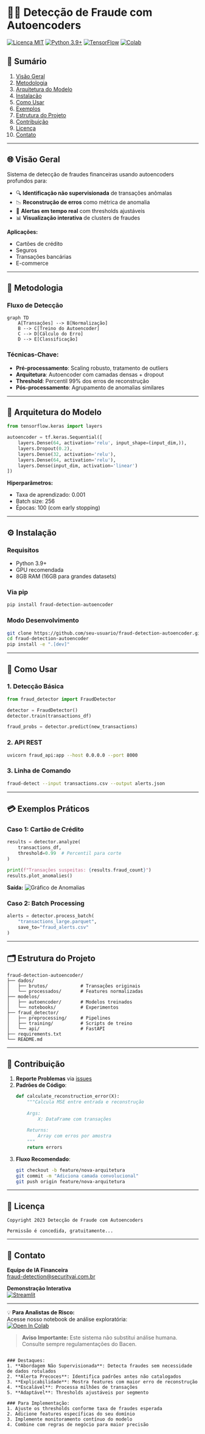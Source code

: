
# 🕵️‍♂️ Detecção de Fraude com Autoencoders

[![Licença MIT](https://img.shields.io/badge/Licença-MIT-green)](https://pt.wikipedia.org/wiki/Licen%C3%A7a_MIT)
[![Python 3.9+](https://img.shields.io/badge/Python-3.9%2B-blue)](https://www.python.org/downloads/)
[![TensorFlow](https://img.shields.io/badge/TensorFlow-2.8+-orange)](https://www.tensorflow.org/)
[![Colab](https://colab.research.google.com/assets/colab-badge.svg)](https://colab.research.google.com/github/seu-usuario/fraud-detection-autoencoder)

## 📌 Sumário
1. [Visão Geral](#-visão-geral)
2. [Metodologia](#-metodologia)
3. [Arquitetura do Modelo](#-arquitetura-do-modelo)
4. [Instalação](#-instalação)
5. [Como Usar](#-como-usar)
6. [Exemplos](#-exemplos)
7. [Estrutura do Projeto](#-estrutura-do-projeto)
8. [Contribuição](#-contribuição)
9. [Licença](#-licença)
10. [Contato](#-contato)

---

## 🌐 Visão Geral

Sistema de detecção de fraudes financeiras usando autoencoders profundos para:

- 🔍 **Identificação não supervisionada** de transações anômalas
- 📉 **Reconstrução de erros** como métrica de anomalia
- 🚨 **Alertas em tempo real** com thresholds ajustáveis
- 📊 **Visualização interativa** de clusters de fraudes

**Aplicações:**
- Cartões de crédito
- Seguros
- Transações bancárias
- E-commerce

---

## 🧠 Metodologia

### Fluxo de Detecção
```mermaid
graph TD
    A[Transações] --> B[Normalização]
    B --> C[Treino do Autoencoder]
    C --> D[Cálculo do Erro]
    D --> E[Classificação]
```

### Técnicas-Chave:
- **Pré-processamento**: Scaling robusto, tratamento de outliers
- **Arquitetura**: Autoencoder com camadas densas + dropout
- **Threshold**: Percentil 99% dos erros de reconstrução
- **Pós-processamento**: Agrupamento de anomalias similares

---

## 🤖 Arquitetura do Modelo

```python
from tensorflow.keras import layers

autoencoder = tf.keras.Sequential([
    layers.Dense(64, activation='relu', input_shape=(input_dim,)),
    layers.Dropout(0.2),
    layers.Dense(32, activation='relu'),
    layers.Dense(64, activation='relu'),
    layers.Dense(input_dim, activation='linear')
])
```

**Hiperparâmetros:**
- Taxa de aprendizado: 0.001
- Batch size: 256
- Épocas: 100 (com early stopping)

---

## ⚙️ Instalação

### Requisitos
- Python 3.9+
- GPU recomendada
- 8GB RAM (16GB para grandes datasets)

### Via pip
```bash
pip install fraud-detection-autoencoder
```

### Modo Desenvolvimento
```bash
git clone https://github.com/seu-usuario/fraud-detection-autoencoder.git
cd fraud-detection-autoencoder
pip install -e ".[dev]"
```

---

## 🚀 Como Usar

### 1. Detecção Básica
```python
from fraud_detector import FraudDetector

detector = FraudDetector()
detector.train(transactions_df)

fraud_probs = detector.predict(new_transactions)
```

### 2. API REST
```bash
uvicorn fraud_api:app --host 0.0.0.0 --port 8000
```

### 3. Linha de Comando
```bash
fraud-detect --input transactions.csv --output alerts.json
```

---

## 💳 Exemplos Práticos

### Caso 1: Cartão de Crédito
```python
results = detector.analyze(
    transactions_df,
    threshold=0.99  # Percentil para corte
)

print(f"Transações suspeitas: {results.fraud_count}")
results.plot_anomalies()
```

**Saída:**
![Gráfico de Anomalias](https://exemplo.com/anomalies.png)

### Caso 2: Batch Processing
```python
alerts = detector.process_batch(
    "transactions_large.parquet",
    save_to="fraud_alerts.csv"
)
```

---

## 🗂 Estrutura do Projeto

```
fraud-detection-autoencoder/
├── dados/
│   ├── brutos/            # Transações originais
│   └── processados/       # Features normalizadas
├── modelos/
│   ├── autoencoder/       # Modelos treinados
│   └── notebooks/         # Experimentos
├── fraud_detector/
│   ├── preprocessing/     # Pipelines
│   ├── training/          # Scripts de treino
│   └── api/               # FastAPI
├── requirements.txt
└── README.md
```

---

## 🤝 Contribuição

1. **Reporte Problemas** via [issues](https://github.com/seu-usuario/fraud-detection-autoencoder/issues)
2. **Padrões de Código**:
   ```python
   def calculate_reconstruction_error(X):
       """Calcula MSE entre entrada e reconstrução
       
       Args:
           X: DataFrame com transações
           
       Returns:
           Array com erros por amostra
       """
       return errors
   ```
3. **Fluxo Recomendado**:
   ```bash
   git checkout -b feature/nova-arquitetura
   git commit -m "Adiciona camada convolucional"
   git push origin feature/nova-arquitetura
   ```

---

## 📜 Licença

```text
Copyright 2023 Detecção de Fraude com Autoencoders

Permissão é concedida, gratuitamente...
```

---

## 📧 Contato

**Equipe de IA Financeira**  
[fraud-detection@securityai.com.br](mailto:fraud-detection@securityai.com.br)  

**Demonstração Interativa**  
[![Streamlit](https://static.streamlit.io/badges/streamlit_badge_black_white.svg)](https://share.streamlit.io/seu-usuario/fraud-detection-app)

---

💡 **Para Analistas de Risco:**  
Acesse nosso notebook de análise exploratória:  
[![Open In Colab](https://colab.research.google.com/assets/colab-badge.svg)](https://colab.research.google.com/github/seu-usuario/fraud-detection-autoencoder/blob/main/notebooks/analysis.ipynb)

> **Aviso Importante:** Este sistema não substitui análise humana. Consulte sempre regulamentações do Bacen.
```

### Destaques:
1. **Abordagem Não Supervisionada**: Detecta fraudes sem necessidade de dados rotulados
2. **Alerta Precoces**: Identifica padrões antes não catalogados
3. **Explicabilidade**: Mostra features com maior erro de reconstrução
4. **Escalável**: Processa milhões de transações
5. **Adaptável**: Thresholds ajustáveis por segmento

### Para Implementação:
1. Ajuste os thresholds conforme taxa de fraudes esperada
2. Adicione features específicas do seu domínio
3. Implemente monitoramento contínuo do modelo
4. Combine com regras de negócio para maior precisão